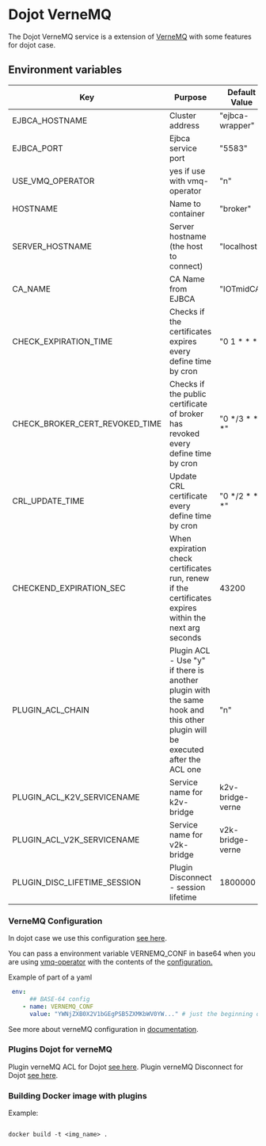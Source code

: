 # **Dojot VerneMQ**

The Dojot VerneMQ service is a extension of [VerneMQ](https://github.com/vernemq/vernemq) with some features for dojot case.


## **Environment variables**

Key                      | Purpose                                                       | Default Value  | Accepted values
-----------------------  | --------------------------------------------------------------| -------------- |------------
EJBCA_HOSTNAME           | Cluster address                                               | "ejbca-wrapper"| IP or DNSs
EJBCA_PORT               | Ejbca service port                                            | "5583"         | port values
USE_VMQ_OPERATOR         | yes if use with vmq-operator                                  | "n"            | y or n
HOSTNAME                 | Name to container                                             | "broker"       | string
SERVER_HOSTNAME          | Server hostname (the host to connect)                         | "localhost"    | hostname
CA_NAME                  | CA Name from EJBCA                                            | "IOTmidCA"    | string
CHECK_EXPIRATION_TIME    | Checks if the certificates expires every define time by cron  | "0 1 * * *" | cron schedule expressions
CHECK_BROKER_CERT_REVOKED_TIME  | Checks if the public certificate of broker has revoked every define time by cron  | "0 */3 * * *" | cron schedule expressions
CRL_UPDATE_TIME          | Update CRL certificate every define time by cron              | "0 */2 * * *" | cron schedule expressions
CHECKEND_EXPIRATION_SEC  | When expiration check certificates run, renew if the certificates expires within the next arg seconds| 43200  | seconds
PLUGIN_ACL_CHAIN             | Plugin ACL - Use "y" if there is another plugin with the same hook and this other plugin will be executed after the ACL one    | "n"               | y or n
PLUGIN_ACL_K2V_SERVICENAME   | Service name for k2v-bridge                                    | k2v-bridge-verne  | string
PLUGIN_ACL_V2K_SERVICENAME       | Service name for v2k-bridge                                    | v2k-bridge-verne  | string
PLUGIN_DISC_LIFETIME_SESSION | Plugin Disconnect -  session lifetime                          | 1800000            | integer (miliseconds)


### **VerneMQ Configuration**

In dojot case we use this configuration [see here](./examples/vernemq.conf).

You can pass a environment variable VERNEMQ_CONF in base64 when you are using [vmq-operator](https://github.com/vernemq/vmq-operator) with the contents of the [configuration.](./examples/vernemq.conf)

Example of part of a yaml

```yaml
 env:
      ## BASE-64 config
    - name: VERNEMQ_CONF
      value: "YWNjZXB0X2V1bGEgPSB5ZXMKbWV0YW..." # just the beginning of base64
```

See more about verneMQ configuration in [documentation](https://docs.vernemq.com/).

### **Plugins Dojot for verneMQ**

Plugin verneMQ ACL for Dojot  [see here](./src/dojot_acl_plugin).
Plugin verneMQ Disconnect for Dojot [see here](./src/dojot_disconnect_plugin).

### **Building Docker image with plugins**

Example:

```shell

docker build -t <img_name> .

```

